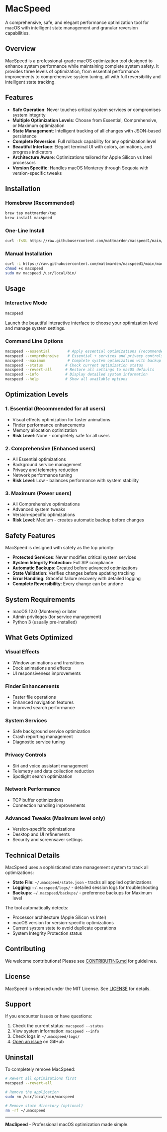 # MacSpeed

A comprehensive, safe, and elegant performance optimization tool for macOS with intelligent state management and granular reversion capabilities.

## Overview

MacSpeed is a professional-grade macOS optimization tool designed to enhance system performance while maintaining complete system safety. It provides three levels of optimization, from essential performance improvements to comprehensive system tuning, all with full reversibility and intelligent state tracking.

## Features

- **Safe Operation**: Never touches critical system services or compromises system integrity
- **Multiple Optimization Levels**: Choose from Essential, Comprehensive, or Maximum optimization
- **State Management**: Intelligent tracking of all changes with JSON-based persistence
- **Complete Reversion**: Full rollback capability for any optimization level
- **Beautiful Interface**: Elegant terminal UI with colors, animations, and progress indicators
- **Architecture Aware**: Optimizations tailored for Apple Silicon vs Intel processors
- **Version Specific**: Handles macOS Monterey through Sequoia with version-specific tweaks

## Installation

### Homebrew (Recommended)

```bash
brew tap mattmarden/tap
brew install macspeed
```

### One-Line Install

```bash
curl -fsSL https://raw.githubusercontent.com/mattmarden/macspeed1/main/install.sh | bash
```

### Manual Installation

```bash
curl -L https://raw.githubusercontent.com/mattmarden/macspeed1/main/macspeed -o macspeed
chmod +x macspeed
sudo mv macspeed /usr/local/bin/
```

## Usage

### Interactive Mode

```bash
macspeed
```

Launch the beautiful interactive interface to choose your optimization level and manage system settings.

### Command Line Options

```bash
macspeed --essential        # Apply essential optimizations (recommended)
macspeed --comprehensive    # Essential + services and privacy controls
macspeed --maximum          # Complete system optimization with backup
macspeed --status          # Check current optimization status
macspeed --revert-all      # Restore all settings to macOS defaults
macspeed --info            # Display detailed system information
macspeed --help            # Show all available options
```

## Optimization Levels

### 1. Essential (Recommended for all users)
- Visual effects optimization for faster animations
- Finder performance enhancements
- Memory allocation optimization
- **Risk Level**: None - completely safe for all users

### 2. Comprehensive (Enhanced users)
- All Essential optimizations
- Background service management
- Privacy and telemetry reduction
- Network performance tuning
- **Risk Level**: Low - balances performance with system stability

### 3. Maximum (Power users)
- All Comprehensive optimizations
- Advanced system tweaks
- Version-specific optimizations
- **Risk Level**: Medium - creates automatic backup before changes

## Safety Features

MacSpeed is designed with safety as the top priority:

- **Protected Services**: Never modifies critical system services
- **System Integrity Protection**: Full SIP compliance
- **Automatic Backups**: Created before advanced optimizations
- **State Validation**: Verifies changes before updating tracking
- **Error Handling**: Graceful failure recovery with detailed logging
- **Complete Reversibility**: Every change can be undone

## System Requirements

- macOS 12.0 (Monterey) or later
- Admin privileges (for service management)
- Python 3 (usually pre-installed)

## What Gets Optimized

### Visual Effects
- Window animations and transitions
- Dock animations and effects
- UI responsiveness improvements

### Finder Enhancements
- Faster file operations
- Enhanced navigation features
- Improved search performance

### System Services
- Safe background service optimization
- Crash reporting management
- Diagnostic service tuning

### Privacy Controls
- Siri and voice assistant management
- Telemetry and data collection reduction
- Spotlight search optimization

### Network Performance
- TCP buffer optimizations
- Connection handling improvements

### Advanced Tweaks (Maximum level only)
- Version-specific optimizations
- Desktop and UI refinements
- Security and screensaver settings

## Technical Details

MacSpeed uses a sophisticated state management system to track all optimizations:

- **State File**: `~/.macspeed/state.json` - tracks all applied optimizations
- **Logging**: `~/.macspeed/logs/` - detailed session logs for troubleshooting
- **Backups**: `~/.macspeed/backups/` - preference backups for Maximum level

The tool automatically detects:
- Processor architecture (Apple Silicon vs Intel)
- macOS version for version-specific optimizations
- Current system state to avoid duplicate operations
- System Integrity Protection status

## Contributing

We welcome contributions! Please see [CONTRIBUTING.md](CONTRIBUTING.md) for guidelines.

## License

MacSpeed is released under the MIT License. See [LICENSE](LICENSE) for details.

## Support

If you encounter issues or have questions:

1. Check the current status: `macspeed --status`
2. View system information: `macspeed --info`
3. Check logs in `~/.macspeed/logs/`
4. [Open an issue](https://github.com/mattmarden/macspeed1/issues) on GitHub

## Uninstall

To completely remove MacSpeed:

```bash
# Revert all optimizations first
macspeed --revert-all

# Remove the application
sudo rm /usr/local/bin/macspeed

# Remove state directory (optional)
rm -rf ~/.macspeed
```

---

**MacSpeed** - Professional macOS optimization made simple.